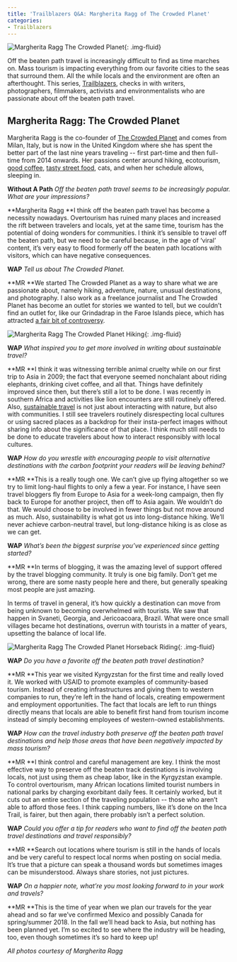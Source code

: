 ```yaml
---
title: 'Trailblazers Q&A: Margherita Ragg of The Crowded Planet'
categories:
- Trailblazers
---
```


![Margherita Ragg The Crowded Planet](https://withoutapath.com/wp-content/uploads/2017/12/Margherita-Ragg-The-Crowded-Planet.jpg){: .img-fluid}

Off the beaten path travel is increasingly difficult to find as time marches on. Mass tourism is impacting everything from our favorite cities to the seas that surround them. All the while locals and the environment are often an afterthought. This series, [Trailblazers](http://withoutapath.com/category/trailblazers/), checks in with writers, photographers, filmmakers, activists and environmentalists who are passionate about off the beaten path travel.

## Margherita Ragg: The Crowded Planet

Margherita Ragg is the co-founder of [The Crowded Planet](http://thecrowdedplanet.com) and comes from Milan, Italy, but is now in the United Kingdom where she has spent the better part of the last nine years traveling -- first part-time and then full-time from 2014 onwards. Her passions center around hiking, ecotourism, [good coffee](https://withoutapath.com/italian-breakfast/), [tasty street food](https://withoutapath.com/eating-london-best-london-restaurants/), cats, and when her schedule allows, sleeping in.

**Without A Path** _Off the beaten path travel seems to be increasingly popular. What are your impressions?_

**Margherita Ragg **I think off the beaten path travel has become a necessity nowadays. Overtourism has ruined many places and increased the rift between travelers and locals, yet at the same time, tourism has the potential of doing wonders for communities. I think it’s sensible to travel off the beaten path, but we need to be careful because, in the age of ‘viral’ content, it’s very easy to flood formerly off the beaten path locations with visitors, which can have negative consequences.

**WAP** _Tell us about The Crowded Planet._

**MR **We started The Crowded Planet as a way to share what we are passionate about, namely hiking, adventure, nature, unusual destinations, and photography. I also work as a freelance journalist and The Crowded Planet has become an outlet for stories we wanted to tell, but we couldn’t find an outlet for, like our Grindadrap in the Faroe Islands piece, which has attracted [a fair bit of controversy](https://www.thecrowdedplanet.com/faroe-islands-grindadrap-faroese-perspective/).

![Margherita Ragg The Crowded Planet Hiking](https://withoutapath.com/wp-content/uploads/2017/12/Margherita-Ragg-The-Crowded-Planet-Hiking-1024x684.jpg){: .img-fluid}

**WAP** _What inspired you to get more involved in writing about sustainable travel?_

**MR **I think it was witnessing terrible animal cruelty while on our first trip to Asia in 2009; the fact that everyone seemed nonchalant about riding elephants, drinking civet coffee, and all that. Things have definitely improved since then, but there’s still a lot to be done. I was recently in southern Africa and activities like lion encounters are still routinely offered. Also, [sustainable travel](https://withoutapath.com/embrace-green-travel/) is not just about interacting with nature, but also with communities. I still see travelers routinely disrespecting local cultures or using sacred places as a backdrop for their insta-perfect images without sharing info about the significance of that place. I think much still needs to be done to educate travelers about how to interact responsibly with local cultures.

**WAP** _How do you wrestle with encouraging people to visit alternative destinations with the carbon footprint your readers will be leaving behind?_

**MR **This is a really tough one. We can’t give up flying altogether so we try to limit long-haul flights to only a few a year. For instance, I have seen travel bloggers fly from Europe to Asia for a week-long campaign, then fly back to Europe for another project, then off to Asia again. We wouldn’t do that. We would choose to be involved in fewer things but not move around as much. Also, sustainability is what got us into long-distance hiking. We’ll never achieve carbon-neutral travel, but long-distance hiking is as close as we can get.

**WAP** _What’s been the biggest surprise you’ve experienced since getting started?_

**MR **In terms of blogging, it was the amazing level of support offered by the travel blogging community. It truly is one big family. Don’t get me wrong, there are some nasty people here and there, but generally speaking most people are just amazing.

In terms of travel in general, it’s how quickly a destination can move from being unknown to becoming overwhelmed with tourists. We saw that happen in Svaneti, Georgia, and Jericoacoara, Brazil. What were once small villages became hot destinations, overrun with tourists in a matter of years, upsetting the balance of local life.

![Margherita Ragg The Crowded Planet Horseback Riding](https://withoutapath.com/wp-content/uploads/2017/12/Margherita-Ragg-The-Crowded-Planet-Horseback-Riding-1024x684.jpg){: .img-fluid}

**WAP** _Do you have a favorite off the beaten path travel destination?_

**MR **This year we visited Kyrgyzstan for the first time and really loved it. We worked with USAID to promote examples of community-based tourism. Instead of creating infrastructures and giving them to western companies to run, they’re left in the hand of locals, creating empowerment and employment opportunities. The fact that locals are left to run things directly means that locals are able to benefit first hand from tourism income instead of simply becoming employees of western-owned establishments.

**WAP** _How can the travel industry both preserve off the beaten path travel destinations and help those areas that have been negatively impacted by mass tourism?_

**MR **I think control and careful management are key. I think the most effective way to preserve off the beaten track destinations is involving locals, not just using them as cheap labor, like in the Kyrgyzstan example. To control overtourism, many African locations limited tourist numbers in national parks by charging exorbitant daily fees. It certainly worked, but it cuts out an entire section of the traveling population -- those who aren’t able to afford those fees. I think capping numbers, like it’s done on the Inca Trail, is fairer, but then again, there probably isn’t a perfect solution.

**WAP** _Could you offer a tip for readers who want to find off the beaten path travel destinations and travel responsibly?_

**MR **Search out locations where tourism is still in the hands of locals and be very careful to respect local norms when posting on social media. It’s true that a picture can speak a thousand words but sometimes images can be misunderstood. Always share stories, not just pictures.

**WAP** _On a happier note, what’re you most looking forward to in your work and travels?_

**MR **This is the time of year when we plan our travels for the year ahead and so far we’ve confirmed Mexico and possibly Canada for spring/summer 2018. In the fall we’ll head back to Asia, but nothing has been planned yet. I’m so excited to see where the industry will be heading, too, even though sometimes it’s so hard to keep up!

_All photos courtesy of Margherita Ragg_
